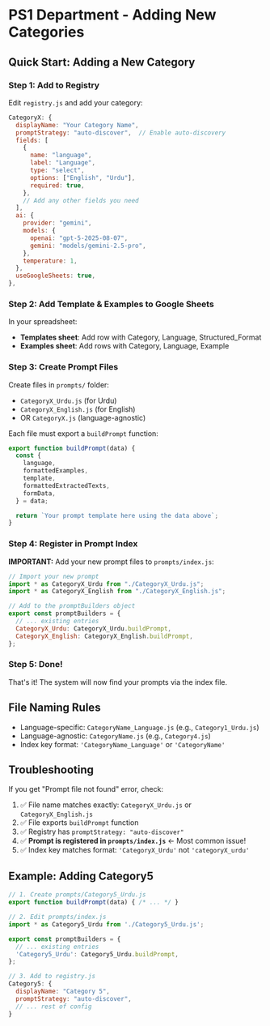 # PS1 Department - Adding New Categories

## Quick Start: Adding a New Category

### Step 1: Add to Registry

Edit `registry.js` and add your category:

```javascript
CategoryX: {
  displayName: "Your Category Name",
  promptStrategy: "auto-discover",  // Enable auto-discovery
  fields: [
    {
      name: "language",
      label: "Language",
      type: "select",
      options: ["English", "Urdu"],
      required: true,
    },
    // Add any other fields you need
  ],
  ai: {
    provider: "gemini",
    models: {
      openai: "gpt-5-2025-08-07",
      gemini: "models/gemini-2.5-pro",
    },
    temperature: 1,
  },
  useGoogleSheets: true,
},
```

### Step 2: Add Template & Examples to Google Sheets

In your spreadsheet:

- **Templates sheet**: Add row with Category, Language, Structured_Format
- **Examples sheet**: Add rows with Category, Language, Example

### Step 3: Create Prompt Files

Create files in `prompts/` folder:

- `CategoryX_Urdu.js` (for Urdu)
- `CategoryX_English.js` (for English)
- OR `CategoryX.js` (language-agnostic)

Each file must export a `buildPrompt` function:

```javascript
export function buildPrompt(data) {
  const {
    language,
    formattedExamples,
    template,
    formattedExtractedTexts,
    formData,
  } = data;

  return `Your prompt template here using the data above`;
}
```

### Step 4: Register in Prompt Index

**IMPORTANT:** Add your new prompt files to `prompts/index.js`:

```javascript
// Import your new prompt
import * as CategoryX_Urdu from "./CategoryX_Urdu.js";
import * as CategoryX_English from "./CategoryX_English.js";

// Add to the promptBuilders object
export const promptBuilders = {
  // ... existing entries
  CategoryX_Urdu: CategoryX_Urdu.buildPrompt,
  CategoryX_English: CategoryX_English.buildPrompt,
};
```

### Step 5: Done!

That's it! The system will now find your prompts via the index file.

## File Naming Rules

- Language-specific: `CategoryName_Language.js` (e.g., `Category1_Urdu.js`)
- Language-agnostic: `CategoryName.js` (e.g., `Category4.js`)
- Index key format: `'CategoryName_Language'` or `'CategoryName'`

## Troubleshooting

If you get "Prompt file not found" error, check:

1. ✅ File name matches exactly: `CategoryX_Urdu.js` or `CategoryX_English.js`
2. ✅ File exports `buildPrompt` function
3. ✅ Registry has `promptStrategy: "auto-discover"`
4. ✅ **Prompt is registered in `prompts/index.js`** ← Most common issue!
5. ✅ Index key matches format: `'CategoryX_Urdu'` not `'categoryX_urdu'`

## Example: Adding Category5

```javascript
// 1. Create prompts/Category5_Urdu.js
export function buildPrompt(data) { /* ... */ }

// 2. Edit prompts/index.js
import * as Category5_Urdu from './Category5_Urdu.js';

export const promptBuilders = {
  // ... existing entries
  'Category5_Urdu': Category5_Urdu.buildPrompt,
};

// 3. Add to registry.js
Category5: {
  displayName: "Category 5",
  promptStrategy: "auto-discover",
  // ... rest of config
}
```
